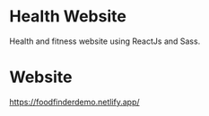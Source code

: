 # Health Website

Health and fitness website using ReactJs and Sass.

# Website

https://foodfinderdemo.netlify.app/